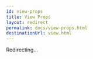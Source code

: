 ```yaml
---		
id: view-props
title: View Props
layout: redirect		
permalink: docs/view-props.html
destinationUrl: view.html		
---
```

Redirecting...
